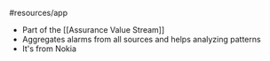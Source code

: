#resources/app 

* Part of the [[Assurance Value Stream]]
* Aggregates alarms from all sources and helps analyzing patterns
* It's from Nokia